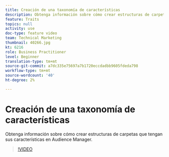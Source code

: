 ```yaml
---
title: Creación de una taxonomía de características
description: Obtenga información sobre cómo crear estructuras de carpetas que tengan sus características en Audience Manager.
feature: Traits
topics: null
activity: use
doc-type: feature video
team: Technical Marketing
thumbnail: 40266.jpg
kt: 6216
role: Business Practitioner
level: Beginner
translation-type: tm+mt
source-git-commit: a7dc335e75697a7b1720eccdadbb9605fdeda798
workflow-type: tm+mt
source-wordcount: '40'
ht-degree: 2%

---
```



# Creación de una taxonomía de características

Obtenga información sobre cómo crear estructuras de carpetas que tengan sus características en Audience Manager.

>[!VIDEO](https://video.tv.adobe.com/v/40266/?quality=12&learn=on)
